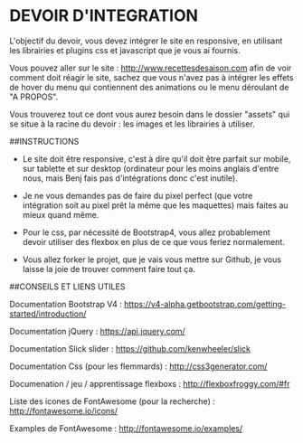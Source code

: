 # DEVOIR D'INTEGRATION

L'objectif du devoir, vous devez intégrer le site en 
responsive, en utilisant les librairies et plugins css et 
javascript que je vous ai fournis.

Vous pouvez aller sur le site :
http://www.recettesdesaison.com
afin de voir comment doit réagir le site, sachez que vous
n'avez pas à intégrer les effets de hover du menu qui 
contiennent des animations ou le menu déroulant de 
"A PROPOS".

Vous trouverez tout ce dont vous aurez besoin dans le dossier 
"assets" qui se situe à la racine du devoir : les images et 
les librairies à utiliser.



##INSTRUCTIONS                                 

- 	Le site doit être responsive, c'est à dire qu'il doit être 
	parfait sur mobile, sur tablette et sur desktop (ordinateur 
	pour les moins anglais d'entre nous, mais Benj fais pas 
	d'intégrations donc c'est inutile).

-	Je ne vous demandes pas de faire du pixel perfect (que
	votre intégration soit au pixel prêt la même que les 
	maquettes) mais faites au mieux quand même.

-	Pour le css, par nécessité de Bootstrap4, vous allez 
	probablement devoir utiliser des flexbox en plus de ce que 
	vous feriez normalement.

-	Vous allez forker le projet, que je vais vous mettre sur Github,
	je vous laisse la joie de trouver comment faire tout ça.



##CONSEILS ET LIENS UTILES

Documentation Bootstrap V4 : 
https://v4-alpha.getbootstrap.com/getting-started/introduction/

Documentation jQuery : 
https://api.jquery.com/

Documentation Slick slider : 
https://github.com/kenwheeler/slick

Documentation Css (pour les flemmards) : 
http://css3generator.com/

Documenation / jeu / apprentissage flexboxs : 
http://flexboxfroggy.com/#fr

Liste des icones de FontAwesome (pour la recherche) :
http://fontawesome.io/icons/

Examples de FontAwesome :
http://fontawesome.io/examples/